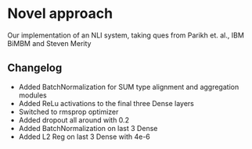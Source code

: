 # Novel approach
Our implementation of an NLI system, taking ques from Parikh et. al., IBM BiMBM and Steven Merity

## Changelog
* Added BatchNormalization for SUM type alignment and aggregation modules
* Added ReLu activations to the final three Dense layers
* Switched to rmsprop optimizer
* Added dropout all around with 0.2
* Added BatchNormalization on last 3 Dense
* Added L2 Reg on last 3 Dense with 4e-6
